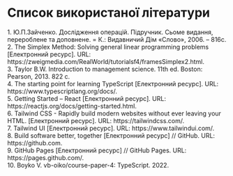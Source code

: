 # Список використаної літератури

<div class="source-1">
1. Ю.П.Зайченко. Дослідження операцій. Підручник. Сьоме видання, перероблене та доповнене. = К.: Видавничий Дім «Слово», 2006. – 816с.
</div>

<div class="source">
2. The Simplex Method: Solving general linear programming problems [Електронний ресурс]. URL: https://zweigmedia.com/RealWorld/tutorialsf4/framesSimplex2.html.
</div>

<div class="source-1">
3. Taylor B.W. Introduction to management science. 11th ed. Boston: Pearson, 2013. 822 с.
</div>

<div class="source">
4. The starting point for learning TypeScript [Електронний ресурс]. URL: https://www.typescriptlang.org/docs/.
</div>

<div class="source">
5. Getting Started – React [Електронний ресурс]. URL: https://reactjs.org/docs/getting-started.html.
</div>

<div class="source">
6. Tailwind CSS - Rapidly build modern websites without ever leaving your HTML. [Електронний ресурс]. URL: https://tailwindcss.com/.
</div>

<div class="source">
7. Tailwind UI [Електронний ресурс]. URL: https://www.tailwindui.com/.
</div>

<div class="source">
8. Build software better, together [Електронний ресурс] // GitHub. URL: https://github.com.
</div>

<div class="source">
9. GitHub Pages [Електронний ресурс] // GitHub Pages. URL: https://pages.github.com/.
</div>

<div class="source">
10. Boyko V. vb-oiko/course-paper-4: TypeScript. 2022.
</div>
